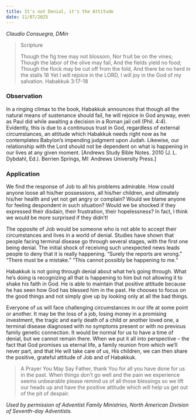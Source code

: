 ```yaml
---
title: It's not Denial, it's the Attitude
date: 11/07/2025
---
```


_Claudio Consuegra, DMin_

> <p>Scripture</p>
> Though the fig tree may not blossom, Nor fruit be on the vines; Though the labor of the olive may fail, And the fields yield no food; Though the flock may be cut off from the fold, And there be no herd in the stalls 18 Yet I will rejoice in the LORD, I will joy in the God of my salvation. Habakkuk 3:17-18

### Observation

In a ringing climax to the book, Habakkuk announces that though all the natural means of sustenance should fail, he will rejoice in God anyway, even as Paul did while awaiting a decision in a Roman jail cell (Phil. 4:4). Evidently, this is due to a continuous trust in God, regardless of external circumstances, an attitude which Habakkuk needs right now as he contemplates Babylon’s impending judgment upon Judah. Likewise, our relationship with the Lord should not be dependent on what is happening in our lives at any given moment. [Andrews Study Bible Notes. 2010 (J. L. Dybdahl, Ed.). Berrien Springs, MI: Andrews University Press.]

### Application

We find the response of Job to all his problems admirable. How could anyone loose all his/her possessions, all his/her children, and ultimately his/her health and yet not get angry or complain? Would we blame anyone for feeling despondent in such situation? Would we be shocked if they expressed their disdain, their frustration, their hopelessness? In fact, I think we would be more surprised if they didn’t!

The opposite of Job would be someone who is not able to accept their circumstances and lives in a world of denial. Studies have shown that people facing terminal disease go through several stages, with the first one being denial. The initial shock of receiving such unexpected news leads people to deny that it is really happening. “Surely the reports are wrong.” “There must be a mistake.” “This cannot possibly be happening to me.”

Habakkuk is not going through denial about what he’s going through. What he’s doing is recognizing all that is happening to him but not allowing it to shake his faith in God. He is able to maintain that positive attitude because he has seen how God has blessed him in the past. He chooses to focus on the good things and not simply give up by looking only at all the bad things.

Everyone of us will face challenging circumstances in our life at some point or another. It may be the loss of a job, losing money in a promising investment, the tragic and early death of a child or another loved one, a terminal disease diagnosed with no symptoms present or with no previous family genetic connection. It would be normal for us to have a time of denial, but we cannot remain there. When we put it all into perspective – the fact that God promises us eternal life, a family reunion from which we’ll never part, and that He will take care of us, His children, we can then share the positive, grateful attitude of Job and of Habakkuk.

> <callout>A Prayer You May Say</callout>
> Father, thank You for all you have done for us in the past. When things don’t go well and the pain we experience seems unbearable please remind us of all those blessings so we lift our heads up and have the positive attitude which will help us get out of the pit of despair.

_Used by permission of Adventist Family Ministries, North American Division of Seventh-day Adventists._